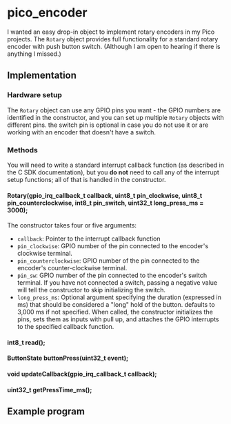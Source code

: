 # pico_encoder
I wanted an easy drop-in object to implement rotary encoders in my Pico projects. The `Rotary` object provides full functionality for a standard rotary encoder with push button switch. (Although I am open to hearing if there is anything I missed.)
## Implementation
### Hardware setup
The `Rotary` object can use any GPIO pins you want - the GPIO numbers are identified in the constructor, and you can set up multiple `Rotary` objects with different pins. the switch pin is optional in case you do not use it or are working with an encoder that doesn't have a switch. 
### Methods 
You will need to write a standard interrupt callback function (as described in the C SDK documentation), but you **do not** need to call any of the interrupt setup functions; all of that is handled in the constructor. 
#### Rotary(gpio_irq_callback_t callback, uint8_t pin_clockwise, uint8_t pin_counterclockwise, int8_t pin_switch, uint32_t long_press_ms = 3000);
The constructor takes four or five arguments: 
- `callback`: Pointer to the interrupt callback function 
- `pin_clockwise`: GPIO number of the pin connected to the encoder's clockwise terminal. 
- `pin_counterclockwise`: GPIO number of the pin connected to the encoder's counter-clockwise terminal. 
- `pin_sw`: GPIO number of the pin connected to the encoder's switch terminal. If you have not connected a switch, passing a negative value will tell the constructor to skip initializing the switch. 
- `long_press_ms`: Optional argument specifying the duration (expressed in ms) that should be considered a "long" hold of the button. defaults to 3,000 ms if not specified. 
When called, the constructor initializes the pins, sets them as inputs with pull up, and attaches the GPIO interrupts to the specified callback function. 
#### int8_t read(); 
#### ButtonState buttonPress(uint32_t event);
#### void updateCallback(gpio_irq_callback_t callback);
#### uint32_t getPressTime_ms();
## Example program